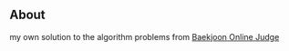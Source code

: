 ## About

my own solution to the algorithm problems from [Baekjoon Online Judge](https://www.acmicpc.net/)
